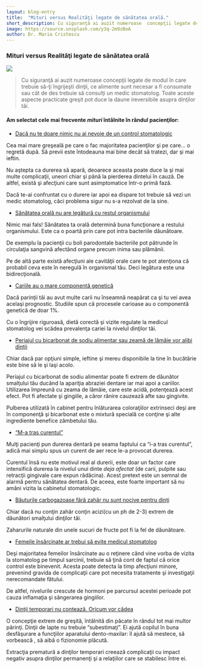 ```yaml
---
layout: blog-entry
title:  "Mituri versus Realităţi legate de sănătatea orală."
short_description: Cu siguranţă ai auzit numeroase  concepţii legate de modul în care trebuie să-ţi îngrijeşti dinţii...
image: https://source.unsplash.com/y3q-2m9zBoA
author: Dr. Maria Cristescu
---
```


### Mituri versus Realităţi legate de sănătatea orală

![](https://source.unsplash.com/y3q-2m9zBoA)

>Cu siguranţă ai auzit numeroase  concepţii legate de modul în care trebuie să-ţi îngrijeşti dinţii, ce alimente sunt necesar a fi consumate sau cât de des trebuie să consulţi un medic stomatolog.
Toate aceste aspecte practicate greşit pot duce la daune ireversibile asupra dinţilor tăi.

#### Am selectat  cele mai frecvente ***mituri*** întâlnite în rândul pacienţilor:

* [Dacă nu te doare nimic nu ai nevoie de un control stomatologic](red)

Cea mai mare greşeală pe care o fac majoritatea pacienţilor şi pe care... o regretă după. Să previi este întodeauna mai bine decât să tratezi, dar şi mai ieftin.

Nu aştepta ca durerea să apară, deoarece aceasta poate duce la şi mai multe complicaţii, uneori chiar şi până la pierderea dintelui în cauză. De altfel, există şi afecţiuni care sunt asimptomatice într-o primă fază.

Dacă te-ai confruntat cu o durere iar apoi ea dispare tot trebuie să vezi un medic stomatolog, căci problema sigur nu s-a rezolvat de la sine.


* [Sănătatea orală nu are legătură cu restul organismului](red)


Nimic mai fals! Sănătatea ta orală determină buna funcţionare a restului organismului. Este ca o poartă prin care pot intra bacteriile dăunătoare.

De exemplu la pacienţii cu boli parodontale bacteriile pot pătrunde în circulaţia sangvină afectând organe precum inima sau plămânii.

Pe de altă parte există afecţiuni ale cavităţii orale care te pot atenţiona că probabil ceva este în neregulă în organismal tău. Deci legătura este una bidirecţională.

* [Cariile au o mare componentă genetică](red)

Dacă parinţii tăi au avut multe carii nu înseamnă neapărat ca şi tu vei avea acelaşi
prognostic. Studiile spun că procesele carioase au o componentă genetică de doar 1%.

Cu o îngrijire riguroasă, dietă corectă şi vizite regulate la medicul stomatolog vei scădea
prevalenţa cariei la nivelul dinţilor tăi.

* [Periajul cu bicarbonat de sodiu alimentar sau zeamă de lămâie vor alibi dinţii](red)

Chiar dacă par opţiuni simple, ieftine şi mereu disponibile la tine în bucătărie este bine
să le şi laşi acolo.

Periajul cu bicarbonat de sodiu alimentar poate fi extrem de dăunător smalţului tău
ducând la apariţia abraziei dentare iar mai apoi a cariilor. Utilizarea împreună cu zeama
de lămâie, care este acidă, potenţează acest efect. Pot fi afectate şi gingiile, a căror
rănire cauzează afte sau gingivite.

Pulberea utilizată în cabinet pentru înlăturarea coloraţiilor extrinseci deşi are în
componenţă şi bicarbonat este o mixtură specială ce conţine şi alte ingrediente benefice
zâmbetului tău.

* [“M-a tras curentul”](red)

Mulţi pacienţi pun durerea dentară pe seama faptului ca “i-a tras curentul”, adică mai
simplu spus un curent de aer rece le-a provocat durerea.

Curentul însă nu este motivul real al durerii, este doar un factor care intensifică durerea
la nivelul unui dinte *deja afectat* (de carii, pulpite sau retracţii gingivale care expun
rădăcina). Acest pretext este un semnal de alarmă pentru sănătatea dentară.
De aceea, este foarte important să nu amâni vizita la cabinetul stomatologic.

* [Băuturile carbogazoase fără zahăr nu sunt nocive pentru dinţi](red)

Chiar dacă nu conţin zahăr conţin acizi(cu un ph de 2-3) extrem de dăunători smalţului
dinţilor tăi.

Zaharurile naturale din unele sucuri de fructe pot fi la fel de dăunătoare.

* [Femeile însărcinate ar trebui să evite medicul stomatolog](red)

Deşi majoritatea femeilor însărcinate au o reţinere când vine vorba de vizita la
stomatolog pe timpul sarcinii, trebuie să ţină cont de faptul că orice control este
binevenit. Acesta poate detecta la timp afecţiuni minore, prevenind gravida de
complicaţii care pot necesita tratamente şi investigaţii nerecomandate fătului.

De altfel, nivelurile crescute de hormoni pe parcursul acestei perioade pot cauza
inflamaţia şi sângerarea gingiilor.

* [Dinţii temporari nu contează. Oricum vor cădea](red)

O concepţie extrem de greşită, întâlnită din păcate în rândul tot mai multor părinţi.
Dinţii de lapte nu trebuie “subestimaţi”. Ei ajută copilul în buna desfăşurare a funcţiilor
aparatului dento-maxilar: îl ajută să mestece, să vorbească , să aibă o fizionomie
plăcută.

Extracţia prematură a dinţilor temporari creează complicaţii cu impact negativ asupra
dinţilor permanenţi şi a relaţiilor care se stabilesc între ei.